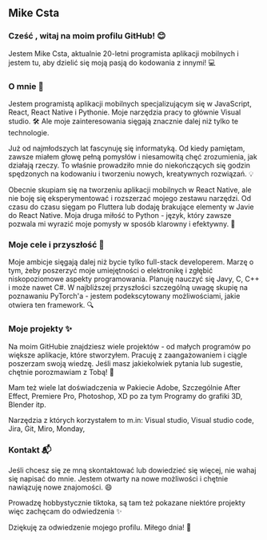 
## Mike Csta

### Cześć , witaj na moim profilu GitHub! 😊

Jestem Mike Csta, aktualnie 20-letni programista aplikacji mobilnych i jestem tu, aby dzielić się moją pasją do kodowania z innymi! 💻

### O mnie 🙌

Jestem programistą aplikacji mobilnych specjalizującym się w JavaScript, React, React Native i Pythonie. Moje narzędzia pracy to głównie Visual studio. 🛠️ Ale moje zainteresowania sięgają znacznie dalej niż tylko te technologie.

Już od najmłodszych lat fascynuję się informatyką. Od kiedy pamiętam, zawsze miałem głowę pełną pomysłów i niesamowitą chęć zrozumienia, jak działają rzeczy. To właśnie prowadziło mnie do niekończących się godzin spędzonych na kodowaniu i tworzeniu nowych, kreatywnych rozwiązań. 💡

Obecnie skupiam się na tworzeniu aplikacji mobilnych w React Native, ale nie boję się eksperymentować i rozszerzać mojego zestawu narzędzi. Od czasu do czasu sięgam po Fluttera lub dodaję brakujące elementy w Javie do React Native. Moja druga miłość to Python - język, który zawsze pozwala mi wyrazić moje pomysły w sposób klarowny i efektywny. 🐍

### Moje cele i przyszłość 🚀

Moje ambicje sięgają dalej niż bycie tylko full-stack developerem. Marzę o tym, żeby poszerzyć moje umiejętności o elektronikę i zgłębić niskopoziomowe aspekty programowania. Planuję nauczyć się Javy, C, C++ i może nawet C#. W najbliższej przyszłości szczególną uwagę skupię na poznawaniu PyTorch'a - jestem podekscytowany możliwościami, jakie otwiera ten framework. 🔍

### Moje projekty ✨

Na moim GitHubie znajdziesz wiele projektów - od małych programów po większe aplikacje, które stworzyłem. Pracuję z zaangażowaniem i ciągle poszerzam swoją wiedzę. Jeśli masz jakiekolwiek pytania lub sugestie, chętnie porozmawiam z Tobą! 🤗


Mam też wiele lat doświadczenia w Pakiecie Adobe, Szczególnie After Effect, Premiere Pro, Photoshop, XD po za tym Programy do grafiki 3D, Blender itp.

Narzędzia z których korzystałem to m.in: Visual studio, Visual studio code, Jira, Git, Miro, Monday,


### Kontakt 📬

Jeśli chcesz się ze mną skontaktować lub dowiedzieć się więcej, nie wahaj się napisać do mnie. Jestem otwarty na nowe możliwości i chętnie nawiązuję nowe znajomości. 😄

Prowadzę hobbystycznie tiktoka, są tam też pokazane niektóre projekty więc zachęcam do odwiedzenia ✨

Dziękuję za odwiedzenie mojego profilu. Miłego dnia! 🌟

